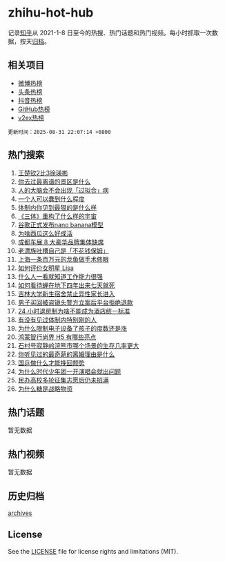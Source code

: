 # zhihu-hot-hub

记录[知乎](https://www.zhihu.com/)从 2021-1-8 日至今的热搜、热门话题和热门视频。每小时抓取一次数据，按天[归档](archives)。

## 相关项目

- [微博热榜](https://github.com/snaildev/weibo-hot-hub)
- [头条热榜](https://github.com/snaildev/toutiao-hot-hub)
- [抖音热榜](https://github.com/snaildev/douyin-hot-hub)
- [GitHub热榜](https://github.com/snaildev/github-hot-hub)
- [v2ex热榜](https://github.com/snaildev/v2ex-hot-hub)


`更新时间：2025-08-31 22:07:14 +0800`

## 热门搜索

1. [王楚钦2比3徐瑛彬](https://www.zhihu.com/search?q=%E7%8E%8B%E6%A5%9A%E9%92%A62%E6%AF%943%E5%BE%90%E7%91%9B%E5%BD%AC)
1. [你去过最离谱的景区是什么](https://www.zhihu.com/search?q=%E4%BD%A0%E5%8E%BB%E8%BF%87%E6%9C%80%E7%A6%BB%E8%B0%B1%E7%9A%84%E6%99%AF%E5%8C%BA%E6%98%AF%E4%BB%80%E4%B9%88)
1. [人的大脑会不会出现「过拟合」病](https://www.zhihu.com/search?q=%E4%BA%BA%E7%9A%84%E5%A4%A7%E8%84%91%E4%BC%9A%E4%B8%8D%E4%BC%9A%E5%87%BA%E7%8E%B0%E3%80%8C%E8%BF%87%E6%8B%9F%E5%90%88%E3%80%8D%E7%97%85)
1. [一个人可以蠢到什么程度](https://www.zhihu.com/search?q=%E4%B8%80%E4%B8%AA%E4%BA%BA%E5%8F%AF%E4%BB%A5%E8%A0%A2%E5%88%B0%E4%BB%80%E4%B9%88%E7%A8%8B%E5%BA%A6)
1. [体制内你见到最狠的是什么样](https://www.zhihu.com/search?q=%E4%BD%93%E5%88%B6%E5%86%85%E4%BD%A0%E8%A7%81%E5%88%B0%E6%9C%80%E7%8B%A0%E7%9A%84%E6%98%AF%E4%BB%80%E4%B9%88%E6%A0%B7)
1. [《三体》重构了什么样的宇宙](https://www.zhihu.com/search?q=%E3%80%8A%E4%B8%89%E4%BD%93%E3%80%8B%E9%87%8D%E6%9E%84%E4%BA%86%E4%BB%80%E4%B9%88%E6%A0%B7%E7%9A%84%E5%AE%87%E5%AE%99)
1. [谷歌正式发布nano banana模型](https://www.zhihu.com/search?q=%E8%B0%B7%E6%AD%8C%E6%AD%A3%E5%BC%8F%E5%8F%91%E5%B8%83nano%20banana%E6%A8%A1%E5%9E%8B)
1. [为啥西瓜这么好成活](https://www.zhihu.com/search?q=%E4%B8%BA%E5%95%A5%E8%A5%BF%E7%93%9C%E8%BF%99%E4%B9%88%E5%A5%BD%E6%88%90%E6%B4%BB)
1. [成都车展 8 大豪华品牌集体缺席](https://www.zhihu.com/search?q=%E6%88%90%E9%83%BD%E8%BD%A6%E5%B1%95%208%20%E5%A4%A7%E8%B1%AA%E5%8D%8E%E5%93%81%E7%89%8C%E9%9B%86%E4%BD%93%E7%BC%BA%E5%B8%AD)
1. [老漂族吐槽自己是「不花钱保姆」](https://www.zhihu.com/search?q=%E8%80%81%E6%BC%82%E6%97%8F%E5%90%90%E6%A7%BD%E8%87%AA%E5%B7%B1%E6%98%AF%E3%80%8C%E4%B8%8D%E8%8A%B1%E9%92%B1%E4%BF%9D%E5%A7%86%E3%80%8D)
1. [上海一条百万元的龙鱼做手术修眼](https://www.zhihu.com/search?q=%E4%B8%8A%E6%B5%B7%E4%B8%80%E6%9D%A1%E7%99%BE%E4%B8%87%E5%85%83%E7%9A%84%E9%BE%99%E9%B1%BC%E5%81%9A%E6%89%8B%E6%9C%AF%E4%BF%AE%E7%9C%BC)
1. [如何评价女明星 Lisa](https://www.zhihu.com/search?q=%E5%A6%82%E4%BD%95%E8%AF%84%E4%BB%B7%E5%A5%B3%E6%98%8E%E6%98%9F%20Lisa)
1. [什么人一看就知道工作能力很强](https://www.zhihu.com/search?q=%E4%BB%80%E4%B9%88%E4%BA%BA%E4%B8%80%E7%9C%8B%E5%B0%B1%E7%9F%A5%E9%81%93%E5%B7%A5%E4%BD%9C%E8%83%BD%E5%8A%9B%E5%BE%88%E5%BC%BA)
1. [如何看待蝉在地下四年出来七天就死](https://www.zhihu.com/search?q=%E5%A6%82%E4%BD%95%E7%9C%8B%E5%BE%85%E8%9D%89%E5%9C%A8%E5%9C%B0%E4%B8%8B%E5%9B%9B%E5%B9%B4%E5%87%BA%E6%9D%A5%E4%B8%83%E5%A4%A9%E5%B0%B1%E6%AD%BB)
1. [吉林大学新生宿舍禁止异性家长进入](https://www.zhihu.com/search?q=%E5%90%89%E6%9E%97%E5%A4%A7%E5%AD%A6%E6%96%B0%E7%94%9F%E5%AE%BF%E8%88%8D%E7%A6%81%E6%AD%A2%E5%BC%82%E6%80%A7%E5%AE%B6%E9%95%BF%E8%BF%9B%E5%85%A5)
1. [男子买回被盗镜头警方立案后平台拒绝退款](https://www.zhihu.com/search?q=%E7%94%B7%E5%AD%90%E4%B9%B0%E5%9B%9E%E8%A2%AB%E7%9B%97%E9%95%9C%E5%A4%B4%E8%AD%A6%E6%96%B9%E7%AB%8B%E6%A1%88%E5%90%8E%E5%B9%B3%E5%8F%B0%E6%8B%92%E7%BB%9D%E9%80%80%E6%AC%BE)
1. [24 小时退房制为啥不能成为酒店统一标准](https://www.zhihu.com/search?q=24%20%E5%B0%8F%E6%97%B6%E9%80%80%E6%88%BF%E5%88%B6%E4%B8%BA%E5%95%A5%E4%B8%8D%E8%83%BD%E6%88%90%E4%B8%BA%E9%85%92%E5%BA%97%E7%BB%9F%E4%B8%80%E6%A0%87%E5%87%86)
1. [有没有见过体制内特别刚的人](https://www.zhihu.com/search?q=%E6%9C%89%E6%B2%A1%E6%9C%89%E8%A7%81%E8%BF%87%E4%BD%93%E5%88%B6%E5%86%85%E7%89%B9%E5%88%AB%E5%88%9A%E7%9A%84%E4%BA%BA)
1. [为什么限制电子设备了孩子的度数还是涨](https://www.zhihu.com/search?q=%E4%B8%BA%E4%BB%80%E4%B9%88%E9%99%90%E5%88%B6%E7%94%B5%E5%AD%90%E8%AE%BE%E5%A4%87%E4%BA%86%E5%AD%A9%E5%AD%90%E7%9A%84%E5%BA%A6%E6%95%B0%E8%BF%98%E6%98%AF%E6%B6%A8)
1. [鸿蒙智行尚界 H5 有哪些亮点](https://www.zhihu.com/search?q=%E9%B8%BF%E8%92%99%E6%99%BA%E8%A1%8C%E5%B0%9A%E7%95%8C%20H5%20%E6%9C%89%E5%93%AA%E4%BA%9B%E4%BA%AE%E7%82%B9)
1. [石村号寂静岭浣熊市哪个场景的生存几率更大](https://www.zhihu.com/search?q=%E7%9F%B3%E6%9D%91%E5%8F%B7%E5%AF%82%E9%9D%99%E5%B2%AD%E6%B5%A3%E7%86%8A%E5%B8%82%E5%93%AA%E4%B8%AA%E5%9C%BA%E6%99%AF%E7%9A%84%E7%94%9F%E5%AD%98%E5%87%A0%E7%8E%87%E6%9B%B4%E5%A4%A7)
1. [你听见过的最奇葩的离婚理由是什么](https://www.zhihu.com/search?q=%E4%BD%A0%E5%90%AC%E8%A7%81%E8%BF%87%E7%9A%84%E6%9C%80%E5%A5%87%E8%91%A9%E7%9A%84%E7%A6%BB%E5%A9%9A%E7%90%86%E7%94%B1%E6%98%AF%E4%BB%80%E4%B9%88)
1. [国乒做什么才能挽回颓势](https://www.zhihu.com/search?q=%E5%9B%BD%E4%B9%92%E5%81%9A%E4%BB%80%E4%B9%88%E6%89%8D%E8%83%BD%E6%8C%BD%E5%9B%9E%E9%A2%93%E5%8A%BF)
1. [为什么时代少年团一开演唱会就出问题](https://www.zhihu.com/search?q=%E4%B8%BA%E4%BB%80%E4%B9%88%E6%97%B6%E4%BB%A3%E5%B0%91%E5%B9%B4%E5%9B%A2%E4%B8%80%E5%BC%80%E6%BC%94%E5%94%B1%E4%BC%9A%E5%B0%B1%E5%87%BA%E9%97%AE%E9%A2%98)
1. [民办高校多轮征集志愿后仍未招满](https://www.zhihu.com/search?q=%E6%B0%91%E5%8A%9E%E9%AB%98%E6%A0%A1%E5%A4%9A%E8%BD%AE%E5%BE%81%E9%9B%86%E5%BF%97%E6%84%BF%E5%90%8E%E4%BB%8D%E6%9C%AA%E6%8B%9B%E6%BB%A1)
1. [为什么糖是战略物资](https://www.zhihu.com/search?q=%E4%B8%BA%E4%BB%80%E4%B9%88%E7%B3%96%E6%98%AF%E6%88%98%E7%95%A5%E7%89%A9%E8%B5%84)

## 热门话题

暂无数据

## 热门视频

暂无数据

## 历史归档

[archives](archives)

## License

See the [LICENSE](LICENSE) file for license rights and limitations (MIT).
